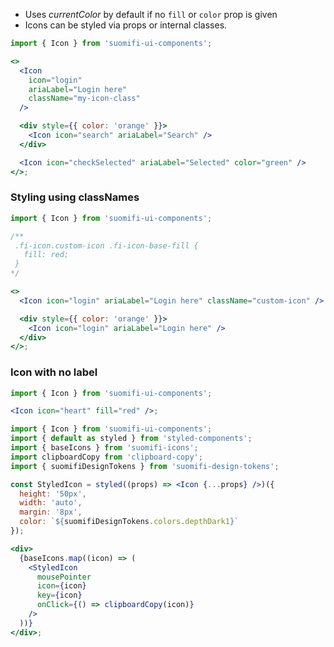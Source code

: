 - Uses _currentColor_ by default if no `fill` or `color` prop is given
- Icons can be styled via props or internal classes.

```jsx
import { Icon } from 'suomifi-ui-components';

<>
  <Icon
    icon="login"
    ariaLabel="Login here"
    className="my-icon-class"
  />

  <div style={{ color: 'orange' }}>
    <Icon icon="search" ariaLabel="Search" />
  </div>

  <Icon icon="checkSelected" ariaLabel="Selected" color="green" />
</>;
```

### Styling using classNames

```jsx
import { Icon } from 'suomifi-ui-components';

/**
 .fi-icon.custom-icon .fi-icon-base-fill {
   fill: red;
 }
*/

<>
  <Icon icon="login" ariaLabel="Login here" className="custom-icon" />

  <div style={{ color: 'orange' }}>
    <Icon icon="login" ariaLabel="Login here" />
  </div>
</>;
```

### Icon with no label

```jsx
import { Icon } from 'suomifi-ui-components';

<Icon icon="heart" fill="red" />;
```

```jsx noeditor
import { Icon } from 'suomifi-ui-components';
import { default as styled } from 'styled-components';
import { baseIcons } from 'suomifi-icons';
import clipboardCopy from 'clipboard-copy';
import { suomifiDesignTokens } from 'suomifi-design-tokens';

const StyledIcon = styled((props) => <Icon {...props} />)({
  height: '50px',
  width: 'auto',
  margin: '8px',
  color: `${suomifiDesignTokens.colors.depthDark1}`
});

<div>
  {baseIcons.map((icon) => (
    <StyledIcon
      mousePointer
      icon={icon}
      key={icon}
      onClick={() => clipboardCopy(icon)}
    />
  ))}
</div>;
```
